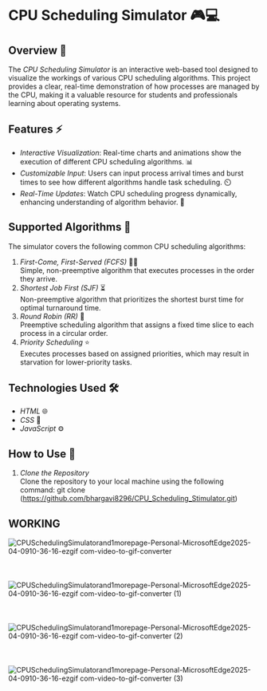 # CPU Scheduling Simulator 🎮💻

## Overview 🌟
The *CPU Scheduling Simulator* is an interactive web-based tool designed to visualize the workings of various CPU scheduling algorithms. This project provides a clear, real-time demonstration of how processes are managed by the CPU, making it a valuable resource for students and professionals learning about operating systems.

## Features ⚡
- *Interactive Visualization*: Real-time charts and animations show the execution of different CPU scheduling algorithms. 📊
- *Customizable Input*: Users can input process arrival times and burst times to see how different algorithms handle task scheduling. ⏲️
- *Real-Time Updates*: Watch CPU scheduling progress dynamically, enhancing understanding of algorithm behavior. 🔄

## Supported Algorithms 🧠
The simulator covers the following common CPU scheduling algorithms:
1. *First-Come, First-Served (FCFS)* 🚶‍♂️  
   Simple, non-preemptive algorithm that executes processes in the order they arrive.
2. *Shortest Job First (SJF)* ⏳  
   Non-preemptive algorithm that prioritizes the shortest burst time for optimal turnaround time.
3. *Round Robin (RR)* 🔄  
   Preemptive scheduling algorithm that assigns a fixed time slice to each process in a circular order.
4. *Priority Scheduling* ⭐  
   Executes processes based on assigned priorities, which may result in starvation for lower-priority tasks.

## Technologies Used 🛠️
- *HTML* 🌐
- *CSS* 🎨
- *JavaScript* ⚙️

## How to Use 🚀
1. *Clone the Repository*  
   Clone the repository to your local machine using the following command:
   git clone (https://github.com/bhargavi8296/CPU_Scheduling_Stimulator.git)

## WORKING
![CPUSchedulingSimulatorand1morepage-Personal-MicrosoftEdge2025-04-0910-36-16-ezgif com-video-to-gif-converter](https://github.com/user-attachments/assets/50f3f317-076c-471c-931a-7701cd41da3f)<br><br><br><br>
![CPUSchedulingSimulatorand1morepage-Personal-MicrosoftEdge2025-04-0910-36-16-ezgif com-video-to-gif-converter (1)](https://github.com/user-attachments/assets/5e712ce3-ee9d-43dc-b26f-9ddea2db428c)<br><br><br><br>
![CPUSchedulingSimulatorand1morepage-Personal-MicrosoftEdge2025-04-0910-36-16-ezgif com-video-to-gif-converter (2)](https://github.com/user-attachments/assets/2f236c9b-e82e-455c-b58c-cb08d22fa04d)<br><br><br><br>
![CPUSchedulingSimulatorand1morepage-Personal-MicrosoftEdge2025-04-0910-36-16-ezgif com-video-to-gif-converter (3)](https://github.com/user-attachments/assets/a695df4b-21f9-4381-ad01-d5722dc726bf)




   
